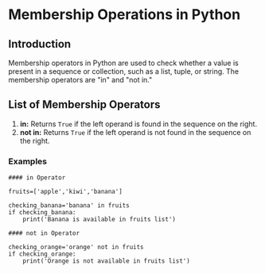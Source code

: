 # Membership Operations in Python

## Introduction

Membership operators in Python are used to check whether a value is present in a sequence or collection, such as a list, tuple, or string. The membership operators are "in" and "not in."

## List of Membership Operators

1. **in:** Returns `True` if the left operand is found in the sequence on the right.
2. **not in:** Returns `True` if the left operand is not found in the sequence on the right.

### Examples

```
#### in Operator

fruits=['apple','kiwi','banana']

checking_banana='banana' in fruits
if checking_banana:
    print('Banana is available in fruits list')

#### not in Operator

checking_orange='orange' not in fruits
if checking_orange:
    print('Orange is not available in fruits list')
```
